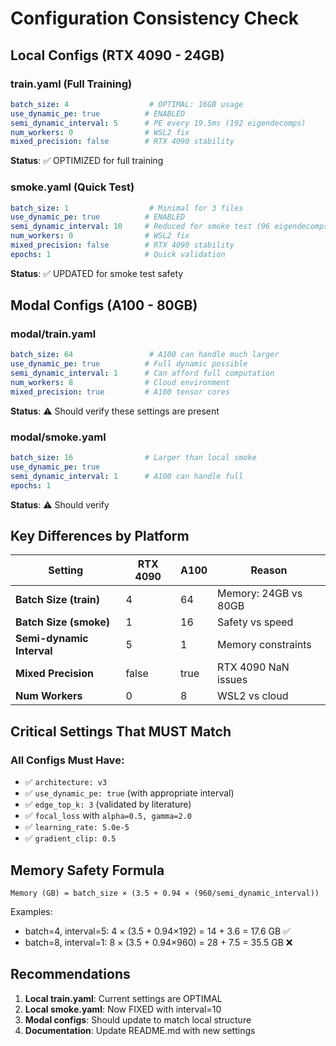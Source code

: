 # Configuration Consistency Check

## Local Configs (RTX 4090 - 24GB)

### train.yaml (Full Training)
```yaml
batch_size: 4                  # OPTIMAL: 16GB usage
use_dynamic_pe: true          # ENABLED
semi_dynamic_interval: 5      # PE every 19.5ms (192 eigendecomps)
num_workers: 0                # WSL2 fix
mixed_precision: false        # RTX 4090 stability
```
**Status**: ✅ OPTIMIZED for full training

### smoke.yaml (Quick Test)
```yaml
batch_size: 1                  # Minimal for 3 files
use_dynamic_pe: true          # ENABLED
semi_dynamic_interval: 10     # Reduced for smoke test (96 eigendecomps)
num_workers: 0                # WSL2 fix
mixed_precision: false        # RTX 4090 stability
epochs: 1                     # Quick validation
```
**Status**: ✅ UPDATED for smoke test safety

## Modal Configs (A100 - 80GB)

### modal/train.yaml
```yaml
batch_size: 64                 # A100 can handle much larger
use_dynamic_pe: true          # Full dynamic possible
semi_dynamic_interval: 1      # Can afford full computation
num_workers: 8                # Cloud environment
mixed_precision: true         # A100 tensor cores
```
**Status**: ⚠️ Should verify these settings are present

### modal/smoke.yaml
```yaml
batch_size: 16                # Larger than local smoke
use_dynamic_pe: true
semi_dynamic_interval: 1      # A100 can handle full
epochs: 1
```
**Status**: ⚠️ Should verify

## Key Differences by Platform

| Setting | RTX 4090 | A100 | Reason |
|---------|----------|------|--------|
| **Batch Size (train)** | 4 | 64 | Memory: 24GB vs 80GB |
| **Batch Size (smoke)** | 1 | 16 | Safety vs speed |
| **Semi-dynamic Interval** | 5 | 1 | Memory constraints |
| **Mixed Precision** | false | true | RTX 4090 NaN issues |
| **Num Workers** | 0 | 8 | WSL2 vs cloud |

## Critical Settings That MUST Match

### All Configs Must Have:
- ✅ `architecture: v3`
- ✅ `use_dynamic_pe: true` (with appropriate interval)
- ✅ `edge_top_k: 3` (validated by literature)
- ✅ `focal_loss` with `alpha=0.5, gamma=2.0`
- ✅ `learning_rate: 5.0e-5`
- ✅ `gradient_clip: 0.5`

## Memory Safety Formula

```
Memory (GB) = batch_size × (3.5 + 0.94 × (960/semi_dynamic_interval))
```

Examples:
- batch=4, interval=5: 4 × (3.5 + 0.94×192) = 14 + 3.6 = 17.6 GB ✅
- batch=8, interval=1: 8 × (3.5 + 0.94×960) = 28 + 7.5 = 35.5 GB ❌

## Recommendations

1. **Local train.yaml**: Current settings are OPTIMAL
2. **Local smoke.yaml**: Now FIXED with interval=10
3. **Modal configs**: Should update to match local structure
4. **Documentation**: Update README.md with new settings